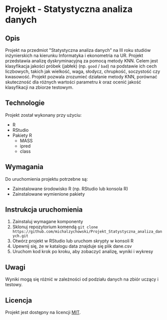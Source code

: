 # Projekt - Statystyczna analiza danych
## Opis
Projekt na przedmiot "Statystyczna analiza danych" na III roku studiów inżynierskich na kierunku Informatyka i ekonometria na UR. Projekt przedstawia analizę dyskryminacyjną za pomocą metody KNN. Celem jest klasyfikacja jakości próbek (jabłek) (np. `good` / `bad`) na podstawie ich cech liczbowych, takich jak wielkość, waga, słodycz, chrupkość, soczystość czy kwasowość. Projekt pozwala zrozumieć działanie metody KNN, porównać skuteczność dla różnych wartości parametru *k* oraz ocenić jakość klasyfikacji na zbiorze testowym.

## Technologie
Projekt został wykonany przy użyciu:
* R
* RStudio
* Pakiety R
  * MASS
  * ipred
  * class

## Wymagania
Do uruchomienia projektu potrzebne są:
* Zainstalowane środowisko R (np. RStudio lub konsola R)
* Zainstalowane wymienione pakiety

## Instrukcja uruchomienia
1. Zainstaluj wymagane komponenty
2. Sklonuj repozytorium komendą `git clone https://github.com/michalzychowski/Projekt_Statystyczna_analiza_danych.git`
3. Otwórz projekt w RStudio lub uruchom skrypty w konsoli R
4. Upewnij się, że w katalogu data znajduje się plik dane.csv
5. Uruchom kod krok po kroku, aby zobaczyć analizę, wyniki i wykresy

## Uwagi
Wyniki mogą się różnić w zależności od podziału danych na zbiór uczący i testowy.

## Licencja
Projekt jest dostępny na licencji [MIT](LICENSE).